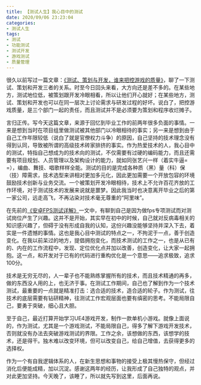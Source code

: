 ```yaml
---
title: 【测试人生】我心目中的测试
date: 2020/09/06 23:23:04
categories:
- 测试人生
tags:
- 测试
- 功能测试
- 测试开发
- 游戏测试
- 质量管理
---
```


很久以前写过一篇文章：[《测试、策划与开发，谁来把控游戏的质量》](https://utmhikari.top/2019/12/22/testlife/are_testers_controlling_quality/)，聊了一下测试、策划和开发三者的关系。时至今日回头来看，大方向还是差不多的。在某些地方，测试地位低，被策划跟开发冷眼相看，所以让他们开心就好；在某些地方，测试、策划和开发也可以在同一层次上讨论需求与研发过程的好坏。说白了，把控游戏质量，是三个部门一起的责任，而且测试并不是必须要为策划和程序收烂摊子。

<!-- more -->

言归正传。写今天这篇文章，来源于回忆到毕业工作的前两年很多负面的事情。一来是想到当时在项目组里做测试被其他部门以冷眼相待的事实；另一来是想到由于自己工作年限较低（说白了就是官僚权力斗争）的原因，自己坚持的技术理念没有得到认同，导致被所谓的高级技术砖家排挤的事实。作为热爱技术的人，我心目中的测试，特指自己想成为的技术向的测试，不仅需要有过硬的编码能力，而且还需要有项目规划、人员管理以及架构设计的能力，就如同张艺兴一样（着实牛逼= =），编曲、舞技、唱歌样样全能。测试的目的是完成各种质（黑）量（科）保（技）障需求，技术选型来讲相对更加多元化，因此更加需要一个开放包容的环境鼓励技术创新与业务交流。一个被策划开发冷眼相待，技术上不允许百花齐放的工作环境，对于测试技术的发展来说就是噩梦。因此我当时也决意离开毕业之后的第一家公司，远走高飞，不再沾染对技术毫无尊重的“阿里味”。

在先前的[《安卓FPS测试详解》](https://utmhikari.top/2019/07/13/testlife/android_fps/)一文中，有聊到自己是因为做fps专项测试而对测试岗位产生了兴趣。这并不是开始，其实早在初中的时候，自己就对反病毒相关的知识感兴趣了，但碍于没有形成自我的认知，这份兴趣没能够坚持并深入下去，着实是一件遗憾的事情。这也是我心目中测试的特点之一，不拘泥于一点，善于创造变化。在我以前呆过的地方，提倡拥抱变化，而技术测试的工作之一，也是从已有的、内在的工作流程中，发现、定位优化点并加以改善，创造变化，让大家一起拥抱。这一点，和开发对于已有的代码进行重构优化是一个意思——追求极致，追求100分。

技术是无穷无尽的，人一辈子也不能熟练掌握所有的技术，而且技术精通的再多，做的东西没人用的上，也无济于事。在测试工作期间，自己也了解到作为一个技术测试，最重要的一点就是精准打击：选合适的技术，造合适的轮子。作为测试，往技术的底层需要有钻研精神，往测试工作宏观层面也要有缜密的思考。不能局限自己，要勇于突破，细心且大胆。

至于自己，最近打算开始学习UE4游戏开发，制作一款单机小游戏。就像上面说的，作为测试，尤其是一个游戏测试，不能局限自己，得多了解下游戏开发技术，否则就没有办法去突破游戏测试的界限。工作之余，该想做的东西，该想学的技术，还是得干。独木难以改变环境，但可以改变自己，给自己增值，去获得更多的选择权。

作为一个有自我逻辑体系的人，在新生思想和事物的接受上极其慢热保守，但经过消化后便能成精，加以沉淀。感谢这两年的经历，让我形成了自己独特的观点，并对此更加坚持。今天晚了，该睡了，所以就先写到这里，后面再说。
